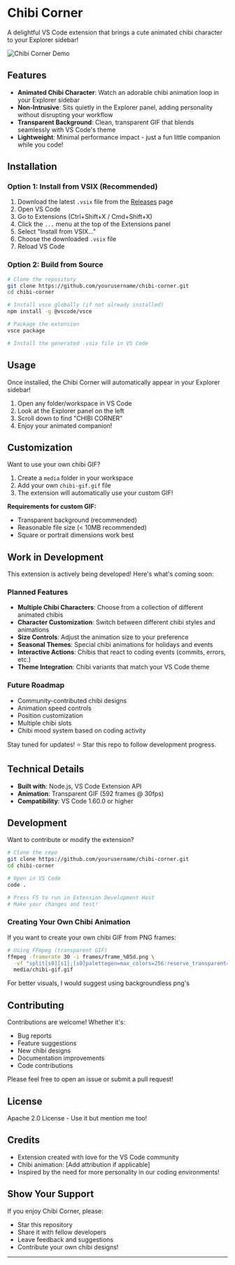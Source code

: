 # Chibi Corner

A delightful VS Code extension that brings a cute animated chibi character to your Explorer sidebar!

![Chibi Corner Demo](media/chibi-gif.gif)

## Features

- **Animated Chibi Character**: Watch an adorable chibi animation loop in your Explorer sidebar
- **Non-Intrusive**: Sits quietly in the Explorer panel, adding personality without disrupting your workflow
- **Transparent Background**: Clean, transparent GIF that blends seamlessly with VS Code's theme
- **Lightweight**: Minimal performance impact - just a fun little companion while you code!

## Installation

### Option 1: Install from VSIX (Recommended)
1. Download the latest `.vsix` file from the [Releases](../../releases) page
2. Open VS Code
3. Go to Extensions (Ctrl+Shift+X / Cmd+Shift+X)
4. Click the `...` menu at the top of the Extensions panel
5. Select "Install from VSIX..."
6. Choose the downloaded `.vsix` file
7. Reload VS Code

### Option 2: Build from Source
```bash
# Clone the repository
git clone https://github.com/yourusername/chibi-corner.git
cd chibi-corner

# Install vsce globally (if not already installed)
npm install -g @vscode/vsce

# Package the extension
vsce package

# Install the generated .vsix file in VS Code
```

## Usage

Once installed, the Chibi Corner will automatically appear in your Explorer sidebar!

1. Open any folder/workspace in VS Code
2. Look at the Explorer panel on the left
3. Scroll down to find "CHIBI CORNER"
4. Enjoy your animated companion!

## Customization

Want to use your own chibi GIF? 

1. Create a `media` folder in your workspace
2. Add your own `chibi-gif.gif` file
3. The extension will automatically use your custom GIF!

**Requirements for custom GIF:**
- Transparent background (recommended)
- Reasonable file size (< 10MB recommended)
- Square or portrait dimensions work best

## Work in Development

This extension is actively being developed! Here's what's coming soon:

### Planned Features
- **Multiple Chibi Characters**: Choose from a collection of different animated chibis
- **Character Customization**: Switch between different chibi styles and animations
- **Size Controls**: Adjust the animation size to your preference
- **Seasonal Themes**: Special chibi animations for holidays and events
- **Interactive Actions**: Chibis that react to coding events (commits, errors, etc.)
- **Theme Integration**: Chibi variants that match your VS Code theme

### Future Roadmap
- Community-contributed chibi designs
- Animation speed controls
- Position customization
- Multiple chibi slots
- Chibi mood system based on coding activity

Stay tuned for updates! ⭐ Star this repo to follow development progress.

## Technical Details

- **Built with**: Node.js, VS Code Extension API
- **Animation**: Transparent GIF (592 frames @ 30fps)
- **Compatibility**: VS Code 1.60.0 or higher

## Development

Want to contribute or modify the extension?

```bash
# Clone the repo
git clone https://github.com/yourusername/chibi-corner.git
cd chibi-corner

# Open in VS Code
code .

# Press F5 to run in Extension Development Host
# Make your changes and test!
```

### Creating Your Own Chibi Animation

If you want to create your own chibi GIF from PNG frames:

```bash
# Using FFmpeg (transparent GIF)
ffmpeg -framerate 30 -i frames/frame_%05d.png \
  -vf "split[s0][s1];[s0]palettegen=max_colors=256:reserve_transparent=1[p];[s1][p]paletteuse=dither=bayer:bayer_scale=5:diff_mode=rectangle" \
  media/chibi-gif.gif
```
For better visuals, I would suggest using backgroundless png's

## Contributing

Contributions are welcome! Whether it's:
- Bug reports
- Feature suggestions
- New chibi designs
- Documentation improvements
- Code contributions

Please feel free to open an issue or submit a pull request!

## License

Apache 2.0 License - Use it but mention me too!

## Credits

- Extension created with love for the VS Code community
- Chibi animation: [Add attribution if applicable]
- Inspired by the need for more personality in our coding environments!

## Show Your Support

If you enjoy Chibi Corner, please:
- Star this repository
- Share it with fellow developers
- Leave feedback and suggestions
- Contribute your own chibi designs!

---